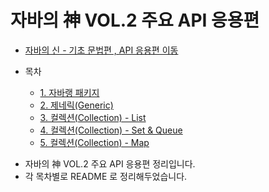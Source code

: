 # 자바의 神 VOL.2 주요 API 응용편 
    
* [자바의 신 - 기초 문법편 , API 응용편 이동](https://github.com/Hasegos/backendStudy/tree/master/Java%20Basic/Java_Book_God)

* 목차
    * [1. 자바랭 패키지]()
    * [2. 제네릭(Generic)](https://github.com/Hasegos/backendStudy/tree/master/Java%20Basic/Java_Book_God/Java_VOL.2/Java_Chapter03)
    * [3. 컬렉션(Collection) - List](https://github.com/Hasegos/backendStudy/tree/master/Java%20Basic/Java_Book_God/Java_VOL.2/Java_Chapter04)
    * [4. 컬렉션(Collection) - Set & Queue](https://github.com/Hasegos/backendStudy/tree/master/Java%20Basic/Java_Book_God/Java_VOL.2/Java_Chapter05)
    * [5. 컬렉션(Collection) - Map](https://github.com/Hasegos/backendStudy/tree/master/Java%20Basic/Java_Book_God/Java_VOL.2/Java_Chapter06)
    
+ 자바의 神 VOL.2 주요 API 응용편 정리입니다.  
+ 각 목차별로 README 로 정리해두었습니다.  